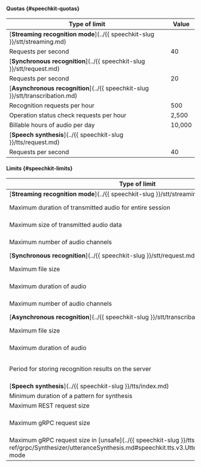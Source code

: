 
#### Quotas {#speechkit-quotas}

| Type of limit | Value |
----- | -----
| [**Streaming recognition mode**](../{{ speechkit-slug }}/stt/streaming.md) |
| Requests per second | 40 |
| [**Synchronous recognition**](../{{ speechkit-slug }}/stt/request.md) |
| Requests per second | 20 |
| [**Asynchronous recognition**](../{{ speechkit-slug }}/stt/transcribation.md) |
| Recognition requests per hour | 500 |
| Operation status check requests per hour | 2,500 |
| Billable hours of audio per day | 10,000 |
| [**Speech synthesis**](../{{ speechkit-slug }}/tts/request.md) |
| Requests per second | 40 |


#### Limits {#speechkit-limits}


| Type of limit | Value |
----- | -----
| [**Streaming recognition mode**](../{{ speechkit-slug }}/stt/streaming.md) |
| Maximum duration of transmitted audio for entire session | {{ stt-streaming-audioLength }} |
| Maximum size of transmitted audio data | {{ stt-streaming-fileSize }} |
| Maximum number of audio channels | {{ stt-short-channelsCount }} |
| [**Synchronous recognition**](../{{ speechkit-slug }}/stt/request.md) | |
| Maximum file size | {{ stt-short-fileSize }} |
| Maximum duration of audio | {{ stt-short-audioLength }} |
| Maximum number of audio channels | {{ stt-short-channelsCount }} |
| [**Asynchronous recognition**](../{{ speechkit-slug }}/stt/transcribation.md) |
| Maximum file size | {{ stt-long-fileSize }} |
| Maximum duration of audio | {{ stt-long-audioLength }} |
| Period for storing recognition results on the server | {{ stt-long-resultsStorageTime }} |
| [**Speech synthesis**](../{{ speechkit-slug }}/tts/index.md) |
| Minimum duration of a pattern for synthesis | 1 second |
| Maximum REST request size | 5,000 characters |
| Maximum gRPC request size | {{ tts-v3-count }} and {{ tts-v3-time }} |
| Maximum gRPC request size in [unsafe](../{{ speechkit-slug }}/tts-v3/api-ref/grpc/Synthesizer/utteranceSynthesis.md#speechkit.tts.v3.UtteranceSynthesisRequest) mode | 5,000 characters |
